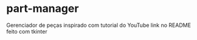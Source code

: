 # part-manager
 Gerenciador de peças inspirado com tutorial do YouTube link no README feito com tkinter
